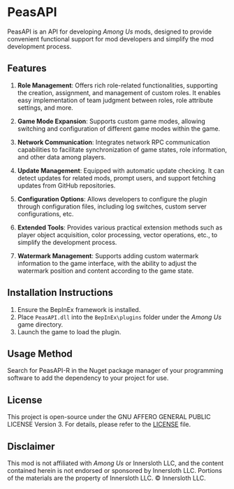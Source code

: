 # PeasAPI

PeasAPI is an API for developing *Among Us* mods, designed to provide convenient functional support for mod developers and simplify the mod development process.

## Features

1. **Role Management**: Offers rich role-related functionalities, supporting the creation, assignment, and management of custom roles. It enables easy implementation of team judgment between roles, role attribute settings, and more.

2. **Game Mode Expansion**: Supports custom game modes, allowing switching and configuration of different game modes within the game.

3. **Network Communication**: Integrates network RPC communication capabilities to facilitate synchronization of game states, role information, and other data among players.

4. **Update Management**: Equipped with automatic update checking. It can detect updates for related mods, prompt users, and support fetching updates from GitHub repositories.

5. **Configuration Options**: Allows developers to configure the plugin through configuration files, including log switches, custom server configurations, etc.

6. **Extended Tools**: Provides various practical extension methods such as player object acquisition, color processing, vector operations, etc., to simplify the development process.

7. **Watermark Management**: Supports adding custom watermark information to the game interface, with the ability to adjust the watermark position and content according to the game state.

## Installation Instructions

1. Ensure the BepInEx framework is installed.
2. Place `PeasAPI.dll` into the `BepInEx\plugins` folder under the *Among Us* game directory.
3. Launch the game to load the plugin.

## Usage Method

Search for PeasAPI-R in the Nuget package manager of your programming software to add the dependency to your project for use.

## License

This project is open-source under the GNU AFFERO GENERAL PUBLIC LICENSE Version 3. For details, please refer to the [LICENSE](LICENSE) file.

## Disclaimer

This mod is not affiliated with *Among Us* or Innersloth LLC, and the content contained herein is not endorsed or sponsored by Innersloth LLC. Portions of the materials are the property of Innersloth LLC. © Innersloth LLC.